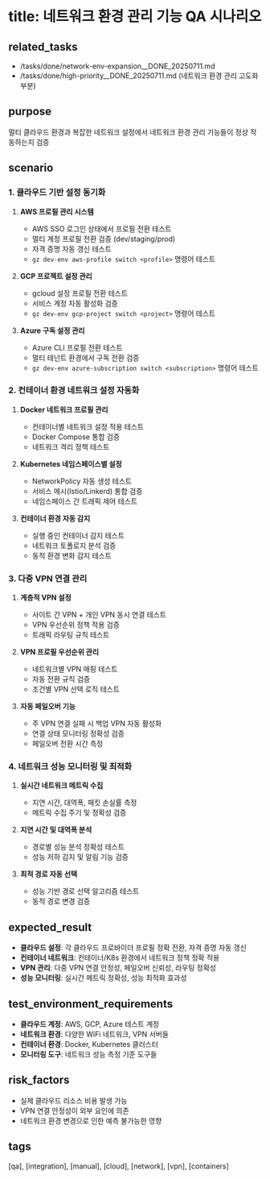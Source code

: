 # title: 네트워크 환경 관리 기능 QA 시나리오

## related_tasks
- /tasks/done/network-env-expansion__DONE_20250711.md
- /tasks/done/high-priority__DONE_20250711.md (네트워크 환경 관리 고도화 부분)

## purpose
멀티 클라우드 환경과 복잡한 네트워크 설정에서 네트워크 환경 관리 기능들이 정상 작동하는지 검증

## scenario

### 1. 클라우드 기반 설정 동기화
1. **AWS 프로필 관리 시스템**
   - AWS SSO 로그인 상태에서 프로필 전환 테스트
   - 멀티 계정 프로필 전환 검증 (dev/staging/prod)
   - 자격 증명 자동 갱신 테스트
   - `gz dev-env aws-profile switch <profile>` 명령어 테스트

2. **GCP 프로젝트 설정 관리**
   - gcloud 설정 프로필 전환 테스트
   - 서비스 계정 자동 활성화 검증
   - `gz dev-env gcp-project switch <project>` 명령어 테스트

3. **Azure 구독 설정 관리**
   - Azure CLI 프로필 전환 테스트
   - 멀티 테넌트 환경에서 구독 전환 검증
   - `gz dev-env azure-subscription switch <subscription>` 명령어 테스트

### 2. 컨테이너 환경 네트워크 설정 자동화
1. **Docker 네트워크 프로필 관리**
   - 컨테이너별 네트워크 설정 적용 테스트
   - Docker Compose 통합 검증
   - 네트워크 격리 정책 테스트

2. **Kubernetes 네임스페이스별 설정**
   - NetworkPolicy 자동 생성 테스트
   - 서비스 메시(Istio/Linkerd) 통합 검증
   - 네임스페이스 간 트래픽 제어 테스트

3. **컨테이너 환경 자동 감지**
   - 실행 중인 컨테이너 감지 테스트
   - 네트워크 토폴로지 분석 검증
   - 동적 환경 변화 감지 테스트

### 3. 다중 VPN 연결 관리
1. **계층적 VPN 설정**
   - 사이트 간 VPN + 개인 VPN 동시 연결 테스트
   - VPN 우선순위 정책 적용 검증
   - 트래픽 라우팅 규칙 테스트

2. **VPN 프로필 우선순위 관리**
   - 네트워크별 VPN 매핑 테스트
   - 자동 전환 규칙 검증
   - 조건별 VPN 선택 로직 테스트

3. **자동 페일오버 기능**
   - 주 VPN 연결 실패 시 백업 VPN 자동 활성화
   - 연결 상태 모니터링 정확성 검증
   - 페일오버 전환 시간 측정

### 4. 네트워크 성능 모니터링 및 최적화
1. **실시간 네트워크 메트릭 수집**
   - 지연 시간, 대역폭, 패킷 손실률 측정
   - 메트릭 수집 주기 및 정확성 검증

2. **지연 시간 및 대역폭 분석**
   - 경로별 성능 분석 정확성 테스트
   - 성능 저하 감지 및 알림 기능 검증

3. **최적 경로 자동 선택**
   - 성능 기반 경로 선택 알고리즘 테스트
   - 동적 경로 변경 검증

## expected_result
- **클라우드 설정**: 각 클라우드 프로바이더 프로필 정확 전환, 자격 증명 자동 갱신
- **컨테이너 네트워크**: 컨테이너/K8s 환경에서 네트워크 정책 정확 적용
- **VPN 관리**: 다중 VPN 연결 안정성, 페일오버 신뢰성, 라우팅 정확성
- **성능 모니터링**: 실시간 메트릭 정확성, 성능 최적화 효과성

## test_environment_requirements
- **클라우드 계정**: AWS, GCP, Azure 테스트 계정
- **네트워크 환경**: 다양한 WiFi 네트워크, VPN 서버들
- **컨테이너 환경**: Docker, Kubernetes 클러스터
- **모니터링 도구**: 네트워크 성능 측정 기준 도구들

## risk_factors
- 실제 클라우드 리소스 비용 발생 가능
- VPN 연결 안정성이 외부 요인에 의존
- 네트워크 환경 변경으로 인한 예측 불가능한 영향

## tags
[qa], [integration], [manual], [cloud], [network], [vpn], [containers]